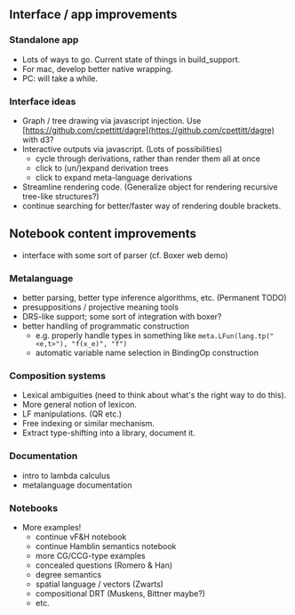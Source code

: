 
## Interface / app improvements

### Standalone app

 * Lots of ways to go.  Current state of things in build_support.
 * For mac, develop better native wrapping.
 * PC: will take a while.

### Interface ideas

 * Graph / tree drawing via javascript injection.  Use [https://github.com/cpettitt/dagre](https://github.com/cpettitt/dagre) with d3?
 * Interactive outputs via javascript.  (Lots of possibilities)
   - cycle through derivations, rather than render them all at once
   - click to (un/)expand derivation trees
   - click to expand meta-language derivations
 * Streamline rendering code.  (Generalize object for rendering recursive tree-like structures?)
 * continue searching for better/faster way of rendering double brackets.

## Notebook content improvements

 * interface with some sort of parser (cf. Boxer web demo)

### Metalanguage

 * better parsing, better type inference algorithms, etc.  (Permanent TODO)
 * presuppositions / projective meaning tools
 * DRS-like support; some sort of integration with boxer?
 * better handling of programmatic construction
    - e.g. properly handle types in something like `meta.LFun(lang.tp("<e,t>"), "f(x_e)", "f")`
    - automatic variable name selection in BindingOp construction

### Composition systems

 * Lexical ambiguities (need to think about what's the right way to do this).
 * More general notion of lexicon.
 * LF manipulations.  (QR etc.)
 * Free indexing or similar mechanism.
 * Extract type-shifting into a library, document it.

### Documentation

 * intro to lambda calculus
 * metalanguage documentation

### Notebooks

 * More examples!
   - continue vF&H notebook
   - continue Hamblin semantics notebook
   - more CG/CCG-type examples
   - concealed questions (Romero & Han)
   - degree semantics
   - spatial language / vectors (Zwarts)
   - compositional DRT (Muskens, Bittner maybe?)
   - etc.
